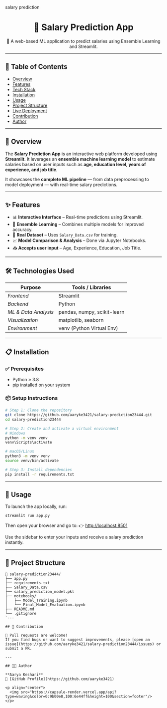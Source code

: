 salary prediction 
<h1 align="center">💼 Salary Prediction App</h1>

<p align="center">
  🚀 A web-based ML application to predict salaries using Ensemble Learning and Streamlit.
</p>

---

## 📌 Table of Contents

- [Overview](#rocket-overview)
- [Features](#-features)
- [Tech Stack](#️-technologies-used)
- [Installation](#clipboard-installation)
- [Usage](#-usage)
- [Project Structure](#-project-structure)
- [Live Deployment](#-live-deployment)
- [Contribution](#-contribution)
- [Author](#-author)

---

## 🚀 Overview

The **Salary Prediction App** is an interactive web platform developed using **Streamlit**. It leverages an **ensemble machine learning model** to estimate salaries based on user inputs such as **age, education level, years of experience, and job title**.

It showcases the **complete ML pipeline** — from data preprocessing to model deployment — with real-time salary predictions.

---

## ✨ Features

- 📊 **Interactive Interface** – Real-time predictions using Streamlit.
- 🧠 **Ensemble Learning** – Combines multiple models for improved accuracy.
- 📂 **Real Dataset** – Uses `Salary_Data.csv` for training.
- 📈 **Model Comparison & Analysis** – Done via Jupyter Notebooks.
- 📥 **Accepts user input** – Age, Experience, Education, Job Title.

---

## 🛠️ Technologies Used

| Purpose              | Tools / Libraries               |
|----------------------|---------------------------------|
| *Frontend*           | Streamlit                       |
| *Backend*            | Python                          |
| *ML & Data Analysis* | pandas, numpy, scikit-learn     |
| *Visualization*      | matplotlib, seaborn             |
| *Environment*        | venv (Python Virtual Env)       |

---

## 📋 Installation

### ✅ Prerequisites

- Python ≥ 3.8
- pip installed on your system

### 📦 Setup Instructions

```bash
# Step 1: Clone the repository
git clone https://github.com/aaryke3421/salary-prediction23444.git
cd salary-prediction23444

# Step 2: Create and activate a virtual environment
# Windows
python -m venv venv
venv\Scripts\activate

# macOS/Linux
python3 -m venv venv
source venv/bin/activate

# Step 3: Install dependencies
pip install -r requirements.txt
````

---

## 🏃 Usage

To launch the app locally, run:

```bash
streamlit run app.py
```

Then open your browser and go to:
👉 [http://localhost:8501](http://localhost:8501)

Use the sidebar to enter your inputs and receive a salary prediction instantly.

---

## 📂 Project Structure

```
📁 salary-prediction23444/
├── app.py
├── requirements.txt
├── Salary_Data.csv
├── salary_prediction_model.pkl
├── notebooks/
│   ├── Model_Training.ipynb
│   └── Final_Model_Evaluation.ipynb
├── README.md
└── .gitignore
`---

## 🤝 Contribution

🙌 Pull requests are welcome!
If you find bugs or want to suggest improvements, please [open an issue](https://github.com/aaryke3421/salary-prediction23444/issues) or submit a PR.

---

## 👨‍💻 Author

**Aarya Keshari**
🔗 [GitHub Profile](https://github.com/aaryke3421)

<p align="center">
  <img src="https://capsule-render.vercel.app/api?type=waving&color=0:9b00e8,100:6e44ff&height=100&section=footer"/>
</p>

